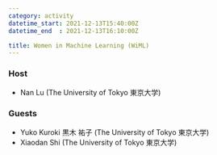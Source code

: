 ```yaml
---
category: activity
datetime_start: 2021-12-13T15:40:00Z
datetime_end  : 2021-12-13T16:10:00Z

title: Women in Machine Learning (WiML)
---
```


### Host

- Nan Lu (The University of Tokyo 東京大学)

### Guests

- Yuko Kuroki 黒木 祐子 (The University of Tokyo 東京大学)
- Xiaodan Shi (The University of Tokyo 東京大学)
